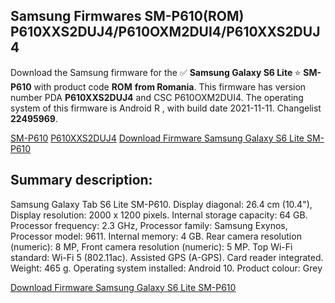 <h2>Samsung Firmwares SM-P610(ROM) P610XXS2DUJ4/P610OXM2DUI4/P610XXS2DUJ4</h2>
Download the Samsung firmware for the ✅ <strong>Samsung Galaxy S6 Lite </strong> ⭐ <strong>SM-P610</strong> with product code <strong>ROM</strong> <strong> from Romania</strong>. This firmware has version number PDA <strong>P610XXS2DUJ4</strong> and CSC P610OXM2DUI4. The operating system of this firmware is Android R , with build date 2021-11-11. Changelist <strong>22495969</strong>.


[SM-P610](https://samfirm.shop/samsung/model/SM-P610)
[P610XXS2DUJ4](https://samfirm.shop/samsung/pda/P610XXS2DUJ4)
[Download Firmware Samsung Galaxy S6 Lite SM-P610](https://samfirm.shop/samsung/firmware/473843)
<h2>Summary description:</h2>
<p>Samsung Galaxy Tab S6 Lite SM-P610. Display diagonal: 26.4 cm (10.4"), Display resolution: 2000 x 1200 pixels. Internal storage capacity: 64 GB. Processor frequency: 2.3 GHz, Processor family: Samsung Exynos, Processor model: 9611. Internal memory: 4 GB. Rear camera resolution (numeric): 8 MP, Front camera resolution (numeric): 5 MP. Top Wi-Fi standard: Wi-Fi 5 (802.11ac). Assisted GPS (A-GPS). Card reader integrated. Weight: 465 g. Operating system installed: Android 10. Product colour: Grey</p>


[Download Firmware Samsung Galaxy S6 Lite SM-P610](https://samfirm.shop/samsung/firmware/473843)
